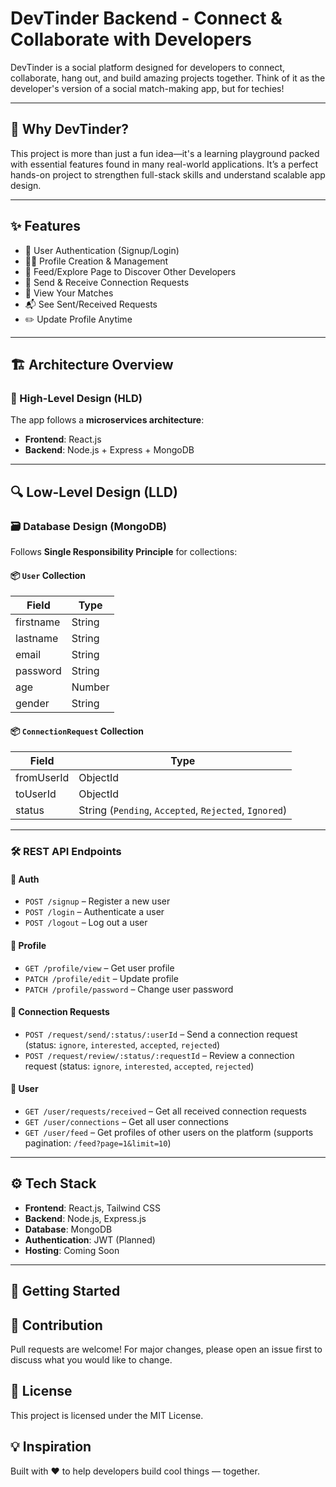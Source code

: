# DevTinder Backend - Connect & Collaborate with Developers

DevTinder is a social platform designed for developers to connect, collaborate, hang out, and build amazing projects together. Think of it as the developer's version of a social match-making app, but for techies!

---

## 🚀 Why DevTinder?

This project is more than just a fun idea—it's a learning playground packed with essential features found in many real-world applications. It’s a perfect hands-on project to strengthen full-stack skills and understand scalable app design.

---

## ✨ Features

- 🔐 User Authentication (Signup/Login)
- 🧑‍💼 Profile Creation & Management
- 📰 Feed/Explore Page to Discover Other Developers
- 🔗 Send & Receive Connection Requests
- 💖 View Your Matches
- 📬 See Sent/Received Requests
- ✏️ Update Profile Anytime

---

## 🏗️ Architecture Overview

### 🔹 High-Level Design (HLD)

The app follows a **microservices architecture**:

- **Frontend**: React.js
- **Backend**: Node.js + Express + MongoDB

---

## 🔍 Low-Level Design (LLD)

### 🗃️ Database Design (MongoDB)

Follows **Single Responsibility Principle** for collections:

#### 📦 `User` Collection

| Field     | Type   |
| --------- | ------ |
| firstname | String |
| lastname  | String |
| email     | String |
| password  | String |
| age       | Number |
| gender    | String |

#### 📦 `ConnectionRequest` Collection

| Field      | Type                                                  |
| ---------- | ----------------------------------------------------- |
| fromUserId | ObjectId                                              |
| toUserId   | ObjectId                                              |
| status     | String (`Pending`, `Accepted`, `Rejected`, `Ignored`) |

---

### 🛠️ REST API Endpoints

#### 🔐 Auth

- `POST /signup` – Register a new user
- `POST /login` – Authenticate a user
- `POST /logout` – Log out a user

#### 👤 Profile

- `GET /profile/view` – Get user profile
- `PATCH /profile/edit` – Update profile
- `PATCH /profile/password` – Change user password

#### 🤝 Connection Requests

- `POST /request/send/:status/:userId` – Send a connection request (status: `ignore`, `interested`, `accepted`, `rejected`)
- `POST /request/review/:status/:requestId` – Review a connection request (status: `ignore`, `interested`, `accepted`, `rejected`)

#### 👥 User

- `GET /user/requests/received` – Get all received connection requests
- `GET /user/connections` – Get all user connections
- `GET /user/feed` – Get profiles of other users on the platform (supports pagination: `/feed?page=1&limit=10`)

---

## ⚙️ Tech Stack

- **Frontend**: React.js, Tailwind CSS
- **Backend**: Node.js, Express.js
- **Database**: MongoDB
- **Authentication**: JWT (Planned)
- **Hosting**: Coming Soon

---

## 🧪 Getting Started

## 🤝 Contribution

Pull requests are welcome! For major changes, please open an issue first to discuss what you would like to change.

## 📄 License

This project is licensed under the MIT License.

## 💡 Inspiration

Built with ❤️ to help developers build cool things — together.
